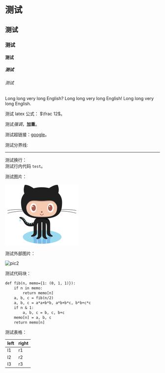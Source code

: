 
# 测试

## 测试

### 测试

#### 测试

##### 测试

###### 测试

Long long very long English? Long long very long English! Long long very long English. 

测试 latex 公式： $\frac 12$。

测试*强调*，**加重**。

测试超链接：[google](www.google.com)。

测试分界线:

-------------------------------

测试换行：   
测试行内代码 `test`。

测试图片：

![pic](img/Octocat.png)

测试外部图片：

![pic2](http://www.python.org/community/logos/python-logo.png)

测试代码块：

~~~~{.python}
def fib(n, memo={1: (0, 1, 1)}):
    if n in memo:
        return memo[n]
    a, b, c = fib(n/2)
    a, b, c = a*a+b*b, a*b+b*c, b*b+c*c
    if n & 1:
        a, b, c = b, c, b+c
    memo[n] = a, b, c
    return memo[n]
~~~~

测试表格：

left | right
-----|------
l1   | r1
l2   | r2
l3   | r3
